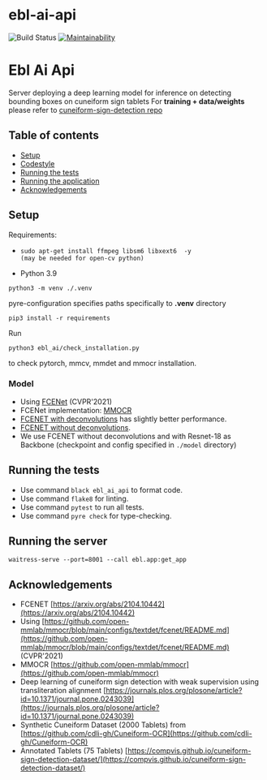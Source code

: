 # ebl-ai-api
![Build Status](https://github.com/ElectronicBabylonianLiterature/ebl-ai-api/workflows/CI/badge.svg?branch=main)
[![Maintainability](https://api.codeclimate.com/v1/badges/fd51b3cb4ea06f4e212f/maintainability)](https://codeclimate.com/github/ElectronicBabylonianLiterature/ebl-ai-api/maintainability)

# Ebl Ai Api
Server deploying a deep learning model for inference on detecting bounding boxes on cuneiform sign tablets
For **training + data/weights** please refer to [cuneiform-sign-detection repo](https://github.com/ElectronicBabylonianLiterature/cuneiform-sign-detection)


## Table of contents

* [Setup](#setup)
* [Codestyle](#codestyle)
* [Running the tests](#running-the-tests)
* [Running the application](#running-the-application)
* [Acknowledgements](#acknowledgements)

## Setup

Requirements:

* ```console
  sudo apt-get install ffmpeg libsm6 libxext6  -y  
  (may be needed for open-cv python)
  ```


* Python 3.9

```console
python3 -m venv ./.venv
```

pyre-configuration specifies paths specifically to **.venv** directory
```console
pip3 install -r requirements
```

Run 
```console 
python3 ebl_ai/check_installation.py
``` 
to check pytorch, mmcv, mmdet and mmocr installation.

### Model
- Using [FCENet](https://github.com/open-mmlab/mmocr/blob/main/configs/textdet/fcenet/README.md) (CVPR'2021)
- FCENet implementation: [MMOCR](https://github.com/open-mmlab/mmocr)
- [FCENET with deconvolutions](https://mmocr.readthedocs.io/en/latest/textdet_models.html#id5) has slightly better performance.
- [FCENET without deconvolutions](https://mmocr.readthedocs.io/en/latest/textdet_models.html#id6).
- We use FCENET without deconvolutions and with Resnet-18 as Backbone (checkpoint and config specified in `./model` directory)


## Running the tests
- Use command `black ebl_ai_api` to format code.
- Use command `flake8` for linting.
- Use command `pytest` to run all tests.
- Use command `pyre check` for type-checking.

## Running the server
`waitress-serve --port=8001 --call ebl.app:get_app`

## Acknowledgements
- FCENET [https://arxiv.org/abs/2104.10442](https://arxiv.org/abs/2104.10442)
- Using [https://github.com/open-mmlab/mmocr/blob/main/configs/textdet/fcenet/README.md](https://github.com/open-mmlab/mmocr/blob/main/configs/textdet/fcenet/README.md) (CVPR'2021)
- MMOCR [https://github.com/open-mmlab/mmocr](https://github.com/open-mmlab/mmocr)
- Deep learning of cuneiform sign detection with weak supervision using transliteration alignment [https://journals.plos.org/plosone/article?id=10.1371/journal.pone.0243039](https://journals.plos.org/plosone/article?id=10.1371/journal.pone.0243039)
- Synthetic Cuneiform Dataset (2000 Tablets) from [https://github.com/cdli-gh/Cuneiform-OCR](https://github.com/cdli-gh/Cuneiform-OCR)
- Annotated Tablets (75 Tablets) [https://compvis.github.io/cuneiform-sign-detection-dataset/](https://compvis.github.io/cuneiform-sign-detection-dataset/)
